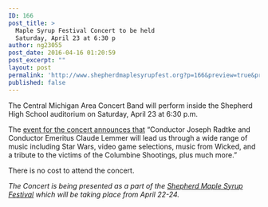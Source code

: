 ```yaml
---
ID: 166
post_title: >
  Maple Syrup Festival Concert to be held
  Saturday, April 23 at 6:30 p
author: ng23055
post_date: 2016-04-16 01:20:59
post_excerpt: ""
layout: post
permalink: 'http://www.shepherdmaplesyrupfest.org?p=166&preview=true&preview_id=166'
published: false
---
```

<p id="h.l9j24755yesv">The Central Michigan Area Concert Band will perform inside the Shepherd High School auditorium on Saturday, April 23 at 6:30 p.m.<!--more--></p>

The <a href="https://www.google.com/url?q=https://www.facebook.com/events/1517385961901410/&amp;sa=D&amp;ust=1460771171330000&amp;usg=AFQjCNE8Ocix_CTqD_69s-CgrL1HzhUINA">event for the concert announces that</a> “Conductor Joseph Radtke and Conductor Emeritus Claude Lemmer will lead us through a wide range of music including Star Wars, video game selections, music from Wicked, and a tribute to the victims of the Columbine Shootings, plus much more.”

There is no cost to attend the concert.

<em>The Concert is being presented as a part of the <a href="https://www.google.com/url?q=http://www.shepherdmichigansyrupfest.org&amp;sa=D&amp;ust=1460771171331000&amp;usg=AFQjCNEd4MF0VWbACiymFAIAHzR86aR2bg">Shepherd Maple Syrup Festival</a> which will be taking place from April 22-24.</em>